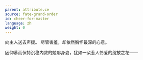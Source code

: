 ```yaml
---
parent: attribute.ce
source: fate-grand-order
id: cheer-for-master
language: zh
weight: 0
---
```


向主人送去声援。
尽管害羞，却依然胸怀最深的心意。

因仰慕而保持沉稳内敛的她那身姿，犹如一朵惹人怜爱的绽放之花——
